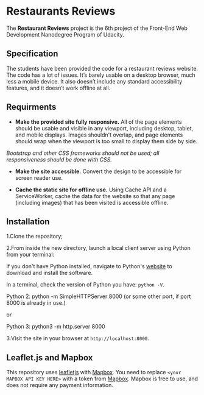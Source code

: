 # Restaurants Reviews

The **Restaurant Reviews** project is the 6th project of the Front-End Web Development Nanodegree Program of Udacity.

## Specification

The students have been provided the code for a restaurant reviews website. The code has a lot of issues. It’s barely usable on a desktop browser, much less a mobile device. It also doesn’t include any standard accessibility features, and it doesn’t work offline at all.

## Requirments

* **Make the provided site fully responsive.** All of the page elements should be usable and visible in any viewport, including desktop, tablet, and mobile displays. Images shouldn't overlap, and page elements should wrap when the viewport is too small to display them side by side.

*Bootstrap and other CSS frameworks should not be used; all responsiveness should be done with CSS.*

* **Make the site accessible.** Convert the design to be accessible for screen reader use.

* **Cache the static site for offline use.** Using Cache API and a ServiceWorker, cache the data for the website so that any page (including images) that has been visited is accessible offline.

## Installation

1.Clone the repository;

2.From inside the new directory, launch a local client server using Python from your terminal:

If you don't have Python installed, navigate to Python's [website](https://www.python.org/) to download and install the software.

In a terminal, check the version of Python you have: `python -V`.

Python 2: python -m SimpleHTTPServer 8000 (or some other port, if port 8000 is already in use.)

or

Python 3: python3 -m http.server 8000

3.Visit the site in your browser at `http://localhost:8000`.

## Leaflet.js and Mapbox

This repository uses [leafletjs](https://leafletjs.com/) with [Mapbox](https://www.mapbox.com/). You need to replace `<your MAPBOX API KEY HERE>` with a token from [Mapbox](https://www.mapbox.com/). Mapbox is free to use, and does not require any payment information.